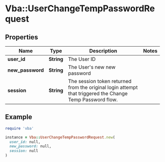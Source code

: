 # Vba::UserChangeTempPasswordRequest

## Properties

| Name | Type | Description | Notes |
| ---- | ---- | ----------- | ----- |
| **user_id** | **String** | The User ID |  |
| **new_password** | **String** | The User&#39;s new new password |  |
| **session** | **String** | The session token returned from the original login attempt that triggered the Change Temp Password flow. |  |

## Example

```ruby
require 'vba'

instance = Vba::UserChangeTempPasswordRequest.new(
  user_id: null,
  new_password: null,
  session: null
)
```

